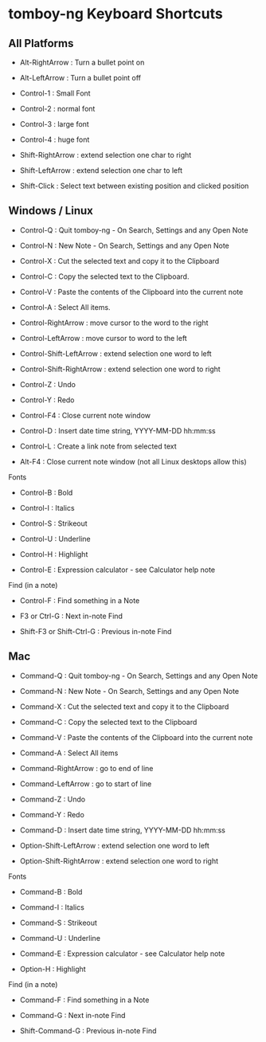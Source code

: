 tomboy-ng Keyboard Shortcuts
===========





**All Platforms**
--------
* Alt-RightArrow : Turn a bullet point on

* Alt-LeftArrow : Turn a bullet point off

* Control-1 : Small Font

* Control-2 : normal font

* Control-3 : large font

* Control-4 : huge font

* Shift-RightArrow : extend selection one char to right

* Shift-LeftArrow : extend selection one char to left

* Shift-Click : Select text between existing position and clicked position



**Windows / Linux**
--------
* Control-Q : Quit tomboy-ng  - On Search, Settings and any Open Note

* Control-N : New Note - On Search, Settings and any Open Note

* Control-X : Cut the selected text and copy it to the Clipboard

* Control-C : Copy the selected text to the Clipboard.

* Control-V : Paste the contents of the Clipboard into the current note

* Control-A : Select All items.

* Control-RightArrow : move cursor to the word to the right

* Control-LeftArrow : move cursor to word to the left

* Control-Shift-LeftArrow : extend selection one word to left

* Control-Shift-RightArrow : extend selection one word to right

* Control-Z : Undo

* Control-Y : Redo

* Control-F4 : Close current note window

* Control-D : Insert date time string, YYYY-MM-DD hh:mm:ss

* Control-L : Create a link note from selected text

* Alt-F4 : Close current note window (not all Linux desktops allow this)

Fonts

* Control-B : Bold

* Control-I : Italics

* Control-S : Strikeout

* Control-U : Underline

* Control-H : Highlight

* Control-E : Expression calculator - see Calculator help note

Find (in a note)

* Control-F : Find something in a Note

* F3 or Ctrl-G : Next in-note Find

* Shift-F3 or Shift-Ctrl-G : Previous in-note Find





**Mac**
--------
* Command-Q : Quit tomboy-ng   - On Search, Settings and any Open Note

* Command-N : New Note - On Search, Settings and any Open Note

* Command-X : Cut the selected text and copy it to the Clipboard

* Command-C : Copy the selected text to the Clipboard

* Command-V : Paste the contents of the Clipboard into the current note

* Command-A : Select All items

* Command-RightArrow : go to end of line

* Command-LeftArrow : go to start of line

* Command-Z : Undo

* Command-Y : Redo

* Command-D : Insert date time string, YYYY-MM-DD hh:mm:ss

* Option-Shift-LeftArrow : extend selection one word to left

* Option-Shift-RightArrow : extend selection one word to right

Fonts

* Command-B : Bold

* Command-I : Italics

* Command-S : Strikeout

* Command-U : Underline

* Command-E : Expression calculator - see Calculator help note

* Option-H : Highlight

Find (in a note)

* Command-F : Find something in a Note

* Command-G : Next in-note Find

* Shift-Command-G : Previous in-note Find














